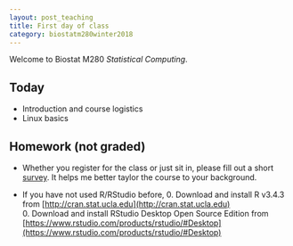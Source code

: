 ```yaml
---
layout: post_teaching
title: First day of class
category: biostatm280winter2018
---
```


Welcome to Biostat M280 *Statistical Computing*. 

## Today

* Introduction and course logistics  
* Linux basics

## Homework (not graded)

* Whether you register for the class or just sit in, please fill out a short [survey](https://www.surveymonkey.com/r/V77BLQ3). It helps me better taylor the course to your background.

* If you have not used R/RStudio before, 
  0. Download and install R v3.4.3 from [http://cran.stat.ucla.edu](http://cran.stat.ucla.edu)   
  0. Download and install RStudio Desktop Open Source Edition from [https://www.rstudio.com/products/rstudio/#Desktop](https://www.rstudio.com/products/rstudio/#Desktop) 